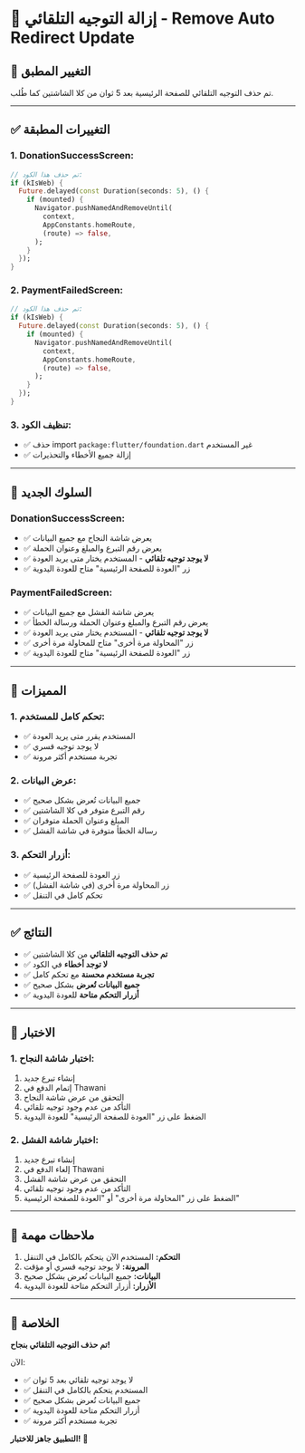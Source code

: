 # 🔧 إزالة التوجيه التلقائي - Remove Auto Redirect Update

## 🎯 التغيير المطبق

تم حذف التوجيه التلقائي للصفحة الرئيسية بعد 5 ثوان من كلا الشاشتين كما طُلب.

---

## ✅ التغييرات المطبقة

### **1. DonationSuccessScreen:**
```dart
// تم حذف هذا الكود:
if (kIsWeb) {
  Future.delayed(const Duration(seconds: 5), () {
    if (mounted) {
      Navigator.pushNamedAndRemoveUntil(
        context,
        AppConstants.homeRoute,
        (route) => false,
      );
    }
  });
}
```

### **2. PaymentFailedScreen:**
```dart
// تم حذف هذا الكود:
if (kIsWeb) {
  Future.delayed(const Duration(seconds: 5), () {
    if (mounted) {
      Navigator.pushNamedAndRemoveUntil(
        context,
        AppConstants.homeRoute,
        (route) => false,
      );
    }
  });
}
```

### **3. تنظيف الكود:**
- ✅ حذف import `package:flutter/foundation.dart` غير المستخدم
- ✅ إزالة جميع الأخطاء والتحذيرات

---

## 🔄 السلوك الجديد

### **DonationSuccessScreen:**
- ✅ يعرض شاشة النجاح مع جميع البيانات
- ✅ يعرض رقم التبرع والمبلغ وعنوان الحملة
- ✅ **لا يوجد توجيه تلقائي** - المستخدم يختار متى يريد العودة
- ✅ زر "العودة للصفحة الرئيسية" متاح للعودة اليدوية

### **PaymentFailedScreen:**
- ✅ يعرض شاشة الفشل مع جميع البيانات
- ✅ يعرض رقم التبرع والمبلغ وعنوان الحملة ورسالة الخطأ
- ✅ **لا يوجد توجيه تلقائي** - المستخدم يختار متى يريد العودة
- ✅ زر "المحاولة مرة أخرى" متاح للمحاولة مرة أخرى
- ✅ زر "العودة للصفحة الرئيسية" متاح للعودة اليدوية

---

## 🎯 المميزات

### **1. تحكم كامل للمستخدم:**
- ✅ المستخدم يقرر متى يريد العودة
- ✅ لا يوجد توجيه قسري
- ✅ تجربة مستخدم أكثر مرونة

### **2. عرض البيانات:**
- ✅ جميع البيانات تُعرض بشكل صحيح
- ✅ رقم التبرع متوفر في كلا الشاشتين
- ✅ المبلغ وعنوان الحملة متوفران
- ✅ رسالة الخطأ متوفرة في شاشة الفشل

### **3. أزرار التحكم:**
- ✅ زر العودة للصفحة الرئيسية
- ✅ زر المحاولة مرة أخرى (في شاشة الفشل)
- ✅ تحكم كامل في التنقل

---

## ✅ النتائج

- ✅ **تم حذف التوجيه التلقائي** من كلا الشاشتين
- ✅ **لا توجد أخطاء** في الكود
- ✅ **تجربة مستخدم محسنة** مع تحكم كامل
- ✅ **جميع البيانات تُعرض** بشكل صحيح
- ✅ **أزرار التحكم متاحة** للعودة اليدوية

---

## 🚀 الاختبار

### **1. اختبار شاشة النجاح:**
1. إنشاء تبرع جديد
2. إتمام الدفع في Thawani
3. التحقق من عرض شاشة النجاح
4. التأكد من عدم وجود توجيه تلقائي
5. الضغط على زر "العودة للصفحة الرئيسية" للعودة اليدوية

### **2. اختبار شاشة الفشل:**
1. إنشاء تبرع جديد
2. إلغاء الدفع في Thawani
3. التحقق من عرض شاشة الفشل
4. التأكد من عدم وجود توجيه تلقائي
5. الضغط على زر "المحاولة مرة أخرى" أو "العودة للصفحة الرئيسية"

---

## 📝 ملاحظات مهمة

1. **التحكم:** المستخدم الآن يتحكم بالكامل في التنقل
2. **المرونة:** لا يوجد توجيه قسري أو مؤقت
3. **البيانات:** جميع البيانات تُعرض بشكل صحيح
4. **الأزرار:** أزرار التحكم متاحة للعودة اليدوية

---

## 🎉 الخلاصة

**تم حذف التوجيه التلقائي بنجاح!** 

الآن:
- ✅ لا يوجد توجيه تلقائي بعد 5 ثوان
- ✅ المستخدم يتحكم بالكامل في التنقل
- ✅ جميع البيانات تُعرض بشكل صحيح
- ✅ أزرار التحكم متاحة للعودة اليدوية
- ✅ تجربة مستخدم أكثر مرونة

**التطبيق جاهز للاختبار!** 🚀
